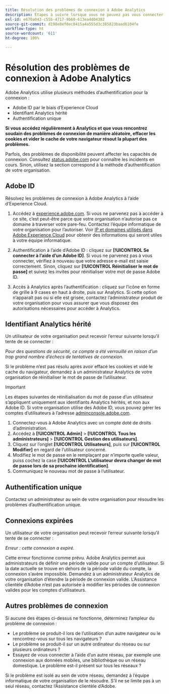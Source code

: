 ```yaml
---
title: Résolution des problèmes de connexion à Adobe Analytics
description: Étapes à suivre lorsque vous ne pouvez pas vous connecter à Adobe Analytics.
exl-id: e670a043-c55b-4717-9b60-613ea4d04382
source-git-commit: d198e8ef0ec8415a4a555d3c385823baad6104fe
workflow-type: ht
source-wordcount: '611'
ht-degree: 100%

---
```


# Résolution des problèmes de connexion à Adobe Analytics

Adobe Analytics utilise plusieurs méthodes d’authentification pour la connexion :

* Adobe ID par le biais d’Experience Cloud
* Identifiant Analytics hérité
* Authentification unique

**Si vous accédez régulièrement à Analytics et que vous rencontrez soudain des problèmes de connexion de manière aléatoire, effacer les cookies et vider le cache de votre navigateur résout la plupart des problèmes.**

Parfois, des problèmes de disponibilité peuvent affecter les capacités de connexion. Consultez [status.adobe.com](https://status.adobe.com) pour connaître les incidents en cours. Sinon, utilisez la section correspond à la méthode d’authentification de votre organisation.

## Adobe ID

Résolvez les problèmes de connexion à Adobe Analytics à l’aide d’Experience Cloud.

1. Accédez à [experience.adobe.com](https://experience.adobe.com). Si vous ne parvenez pas à accéder à ce site, c’est peut-être parce que votre organisation n’autorise pas ce domaine à traverser votre pare-feu. Contactez l’équipe informatique de votre organisation pour l’autoriser. Voir [IP et domaines utilisés dans Adobe Experience Cloud](https://helpx.adobe.com/fr/analytics/kb/adobe-ip-addresses.html) pour obtenir des informations qui seront utiles à votre équipe informatique.

2. Authentification à l’aide d’Adobe ID : cliquez sur **[!UICONTROL Se connecter à l’aide d’un Adobe ID]**. Si vous ne parvenez pas à vous connecter, vérifiez à nouveau que votre adresse e-mail est saisie correctement. Sinon, cliquez sur **[!UICONTROL Réinitialiser le mot de passe]** et suivez les invites pour réinitialiser votre mot de passe Adobe ID.

3. Accès à Analytics après l’authentification : cliquez sur l’icône en forme de grille à 9 cases en haut à droite, puis sur Analytics. Si cette option n’apparaît pas ou si elle est grisée, contactez l’administrateur produit de votre organisation pour vous assurer que vous disposez des autorisations nécessaires pour accéder à Analytics.

## Identifiant Analytics hérité

Un utilisateur de votre organisation peut recevoir l’erreur suivante lorsqu’il tente de se connecter :

*Pour des questions de sécurité, ce compte a été verrouillé en raison d’un trop grand nombre d’échecs de tentatives de connexion.*

Si le problème n’est pas résolu après avoir effacé les cookies et vidé le cache du navigateur, demandez à un administrateur Analytics de votre organisation de réinitialiser le mot de passe de l’utilisateur.

>[!IMPORTANT]
>
>Les étapes suivantes de réinitialisation du mot de passe d’un utilisateur s’appliquent uniquement aux identifiants Analytics hérités, et non aux Adobe ID. Si votre organisation utilise des Adobe ID, vous pouvez gérer les comptes d’utilisateurs à l’adresse [adminconsole.adobe.com](https://adminconsole.adobe.com).

1. Connectez-vous à Adobe Analytics avec un compte doté de droits d’administration.
2. Accédez à **[!UICONTROL Admin]** > **[!UICONTROL Tous les administrateurs]** > **[!UICONTROL Gestion des utilisateurs]**.
3. Cliquez sur l’onglet **[!UICONTROL Utilisateurs]**, puis sur **[!UICONTROL Modifier]** en regard de l’utilisateur concerné.
4. Modifiez le mot de passe en le remplaçant par n’importe quelle valeur, puiss cochez la case **[!UICONTROL L’utilisateur devra changer de mot de passe lors de sa prochaine identification]**.
5. Communiquez le nouveau mot de passe à l’utilisateur.

## Authentification unique

Contactez un administrateur au sein de votre organisation pour résoudre les problèmes d’authentification unique.

## Connexions expirées

Un utilisateur de votre organisation peut recevoir l’erreur suivante lorsqu’il tente de se connecter :

*Erreur : cette connexion a expiré.*

Cette erreur fonctionne comme prévu. Adobe Analytics permet aux administrateurs de définir une période valide pour un compte d’utilisateur. Si la date actuelle se trouve en dehors de la période valide du compte, la connexion s’avère impossible. Demandez à un administrateur Analytics de votre organisation d’étendre la période de connexion valide. L’Assistance clientèle d’Adobe n’est pas autorisée à modifier les périodes de connexion valides pour les comptes d’utilisateurs.

## Autres problèmes de connexion

Si aucune des étapes ci-dessus ne fonctionne, déterminez l’ampleur du problème de connexion :

* Le problème se produit-il lors de l’utilisation d’un autre navigateur ou le rencontrez-vous sur tous les navigateurs ?
* Le problème se produit-il sur un autre ordinateur du réseau ou sur plusieurs ordinateurs ?
* Essayez de vous connecter à l’aide d’un autre réseau, par exemple une connexion aux données mobiles, une bibliothèque ou un réseau domestique. Le problème est-il présent sur tous les réseaux ?

Si le problème est isolé au sein de votre réseau, demandez à l’équipe informatique de votre organisation de le résoudre. S’il ne se limite pas à un seul réseau, contactez l’Assistance clientèle d’Adobe.
